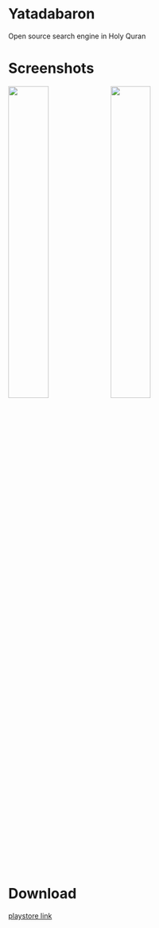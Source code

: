 # Yatadabaron

Open source search engine in Holy Quran

# Screenshots 

<div>

 <img src="https://user-images.githubusercontent.com/13488900/104941034-381b4600-59bb-11eb-91e8-753036d0c78e.png" width = 40%>
 <img src="https://user-images.githubusercontent.com/13488900/104941037-394c7300-59bb-11eb-889c-120d4aa3ea81.png" width = 40%>

</div>

# Download 
[playstore link](https://play.google.com/store/apps/details?id=abdlrhmanshehata.yatadabaron)
